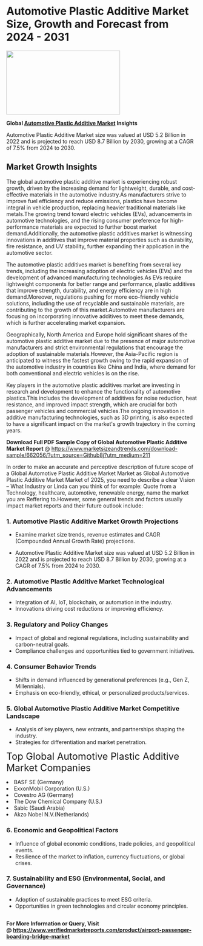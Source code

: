 <H1>Automotive Plastic Additive Market Size, Growth and Forecast from 2024 - 2031</H1><img class="aligncenter size-medium wp-image-584254" src="https://thirdeyenews.in/wp-content/uploads/2024/09/Global-Market-Research-300x168.jpeg" alt="" width="300" height="168" /><p><strong>Global&nbsp;<a href="https://www.marketsizeandtrends.com/download-sample/662056/?utm_source=Github8j?utm_medium=211">Automotive Plastic Additive Market</a> Insights</strong></p><p>Automotive Plastic Additive Market size was valued at USD 5.2 Billion in 2022 and is projected to reach USD 8.7 Billion by 2030, growing at a CAGR of 7.5% from 2024 to 2030.</p><p><h2>Market Growth Insights</h2> <p>The global automotive plastic additive market is experiencing robust growth, driven by the increasing demand for lightweight, durable, and cost-effective materials in the automotive industry.As manufacturers strive to improve fuel efficiency and reduce emissions, plastics have become integral in vehicle production, replacing heavier traditional materials like metals.The growing trend toward electric vehicles (EVs), advancements in automotive technologies, and the rising consumer preference for high-performance materials are expected to further boost market demand.Additionally, the automotive plastic additives market is witnessing innovations in additives that improve material properties such as durability, fire resistance, and UV stability, further expanding their application in the automotive sector.</p> <p>The automotive plastic additives market is benefiting from several key trends, including the increasing adoption of electric vehicles (EVs) and the development of advanced manufacturing technologies.As EVs require lightweight components for better range and performance, plastic additives that improve strength, durability, and energy efficiency are in high demand.Moreover, regulations pushing for more eco-friendly vehicle solutions, including the use of recyclable and sustainable materials, are contributing to the growth of this market.Automotive manufacturers are focusing on incorporating innovative additives to meet these demands, which is further accelerating market expansion.</p> <p>Geographically, North America and Europe hold significant shares of the automotive plastic additive market due to the presence of major automotive manufacturers and strict environmental regulations that encourage the adoption of sustainable materials.However, the Asia-Pacific region is anticipated to witness the fastest growth owing to the rapid expansion of the automotive industry in countries like China and India, where demand for both conventional and electric vehicles is on the rise.</p> <p>Key players in the automotive plastic additives market are investing in research and development to enhance the functionality of automotive plastics.This includes the development of additives for noise reduction, heat resistance, and improved impact strength, which are crucial for both passenger vehicles and commercial vehicles.The ongoing innovation in additive manufacturing technologies, such as 3D printing, is also expected to have a significant impact on the market's growth trajectory in the coming years.</p> <p><span class=""><strong>Download Full PDF Sample Copy of Global Automotive Plastic Additive Market Report</strong> @ <a href="https://www.marketsizeandtrends.com/download-sample/662056/?utm_source=Github8j?utm_medium=211" target="_blank">https://www.marketsizeandtrends.com/download-sample/662056/?utm_source=Github8j?utm_medium=211</a></span></p><p>In order to make an accurate and perceptive description of future scope of a Global&nbsp;Automotive Plastic Additive Market Market as Global&nbsp;Automotive Plastic Additive Market Market of 2025, you need to describe a clear Vision &ndash; What Industry or Linda can you think of for example: Quote from a Technology, healthcare, automotive, renewable energy, name the market you are Reffering to.However, some general trends and factors usually impact market reports and their future outlook include:</p><h3>1.&nbsp;<strong>Automotive Plastic Additive Market Growth Projections</strong></h3><ul><li>Examine market size trends, revenue estimates and CAGR (Compounded Annual Growth Rate) projections.</li><li><p>Automotive Plastic Additive Market size was valued at USD 5.2 Billion in 2022 and is projected to reach USD 8.7 Billion by 2030, growing at a CAGR of 7.5% from 2024 to 2030.</p></li></ul><h3>2.&nbsp;<strong>Automotive Plastic Additive Market Technological Advancements</strong></h3><ul><li>Integration of AI, IoT, blockchain, or automation in the industry.</li><li>Innovations driving cost reductions or improving efficiency.</li></ul><h3>3.&nbsp;<strong>Regulatory and Policy Changes</strong></h3><ul><li>Impact of global and regional regulations, including sustainability and carbon-neutral goals.</li><li>Compliance challenges and opportunities tied to government initiatives.</li></ul><h3>4.&nbsp;<strong>Consumer Behavior Trends</strong></h3><ul><li>Shifts in demand influenced by generational preferences (e.g., Gen Z, Millennials).</li><li>Emphasis on eco-friendly, ethical, or personalized products/services.</li></ul><h3>5.&nbsp;<strong>Global Automotive Plastic Additive Market Competitive Landscape</strong></h3><ul><li>Analysis of key players, new entrants, and partnerships shaping the industry.</li><li>Strategies for differentiation and market penetration.</li></ul><p data-pm-slice="1 1 []"><span style="color: inherit; font-family: inherit; font-size: 25px;">Top Global Automotive Plastic Additive Market Companies</span></p><div class="" data-test-id=""><p><li>BASF SE (Germany)</li><li> ExxonMobil Corporation (U.S.)</li><li> Covestro AG (Germany)</li><li> The Dow Chemical Company (U.S.)</li><li> Sabic (Saudi Arabia)</li><li> Akzo Nobel N.V.(Netherlands)</li></p></div><h3>6.&nbsp;<strong>Economic and Geopolitical Factors</strong></h3><ul><li>Influence of global economic conditions, trade policies, and geopolitical events.</li><li>Resilience of the market to inflation, currency fluctuations, or global crises.</li></ul><h3>7.&nbsp;<strong>Sustainability and ESG (Environmental, Social, and Governance)</strong></h3><ul><li>Adoption of sustainable practices to meet ESG criteria.</li><li>Opportunities in green technologies and circular economy principles.</li></ul><h2><strong style="font-size: 14px;">For More Information or Query, Visit @&nbsp;</strong><a style="background-color: #ffffff; font-size: 14px;" href="https://www.marketsizeandtrends.com/report/automotive-plastic-additive-market/" target="_blank">https://www.verifiedmarketreports.com/product/airport-passenger-boarding-bridge-market</a></h2>